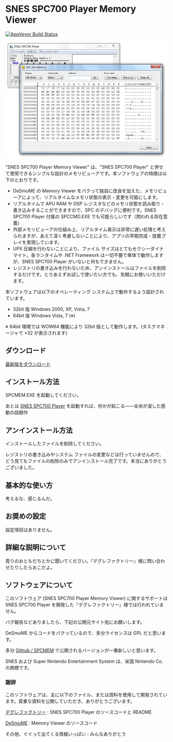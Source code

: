 SNES SPC700 Player Memory Viewer
================================
[![AppVeyor Build Status](https://ci.appveyor.com/api/projects/status/9i97g8g7fgs9fbfn/branch/master?svg=true)](https://ci.appveyor.com/project/gocha/spcmem/branch/master)

![SNES SPC700 Player Memory Viewer スクリーンショット](doc/assets/images/spcmem.png)

"SNES SPC700 Player Memory Viewer" は、"SNES SPC700 Player" と併せて使用できるシンプルな設計のメモリビューアです。本ソフトウェアの特徴は以下のとおりです。

- DeSmuME の Memory Viewer をパクって独自に改良を加えた、メモリビューアによって、リアルタイムなメモリ状態の表示・変更を可能にします。
- リアルタイムで APU RAM や DSP レジスタなどのメモリ状態を読み取り・書き込みすることができますので、SPC のデバッグに便利です。SNES SPC700 Player 付属の SPCCMD.EXE でも可能らしいです（問われる存在意義）
- 外部メモリビューアの仕組み上、リアルタイム表示は非常に遅い処理と考えられますが、あえて深く考慮しないことにより、アプリの早期完成・放置プレイを実現しています。
- UPX 圧縮を行わないことにより、ファイル サイズはとてもセクシーダイナマイト。各ランタイムや .NET Framework は一切不要で単体で動作しますが、SNES SPC700 Player がいないと何もできません。
- レジストリの書き込みを行わないため、アンインストールはファイルを削除するだけです。とりあえずお試しで使いたい方でも、気軽にお使いいただけます。

本ソフトウェアは以下のオペレーティング システム上で動作するよう設計されています。

- 32bit 版 Windows 2000, XP, Vista, 7
- 64bit 版 Windows Vista, 7 (※)

※ 64bit 環境では WOW64 機能により 32bit 版として動作します。(タスクマネージャで *32 が表示されます)

ダウンロード
------------

[最新版をダウンロード](https://github.com/gocha/spcmem/releases/latest)

インストール方法
----------------

SPCMEM.EXE を起動してください。

あとは [SNES SPC700 Player](http://dgrfactory.jp/) を起動すれば、何かが起こる――全米が涙した感動の話題作

アンインストール方法
--------------------

インストールしたファイルを削除してください。

レジストリの書き込みやシステム ファイルの変更などは行っていませんので、どう見てもファイルの削除のみでアンインストール完了です。本当にありがとうございました。

基本的な使い方
--------------

考えるな、感じるんだ。

お奨めの設定
------------

設定項目はありません。

詳細な説明について
------------------

周りのおともだちとかに聞いてください。『デグレファクトリー』様に問い合わせたりしたらおこだよ。

ソフトウェアについて
--------------------

このソフトウェア (SNES SPC700 Player Memory Viewer) に関するサポートは SNES SPC700 Player を開発した『デグレファクトリー』様では行われていません。

バグ報告などありましたら、下記の公開元サイト宛にお願いします。

DeSmuME からコードをパクっているので、多分ライセンスは GPL だと思います。

多分 [Github / SPCMEM](https://github.com/gocha/spcmem) で公開されるバージョンが一番新しいと思います。

SNES および Super Nintendo Entertainment System は、米国 Nintendo Co. の商標です。

### 謝辞 ###

このソフトウェアは、主に以下のファイル、または資料を使用して開発されています。貴重な資料を公開していただき、ありがとうございます。

[デグレファクトリー](http://dgrfactory.jp/)
  : SNES SPC700 Player のソースコードと README

[DeSmuME](http://desmume.org/)
  : Memory Viewer のソースコード

その他、ぐぐって出てくる情報いっぱい
  : みんなありがとう
